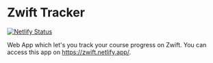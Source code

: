 # Zwift Tracker

[![Netlify Status](https://api.netlify.com/api/v1/badges/95ddc965-11a3-44f8-9221-96cea1f5d8bf/deploy-status)](https://app.netlify.com/sites/zwift/deploys)

Web App which let's you track your course progress on Zwift. You can access this app on https://zwift.netlify.app/.
